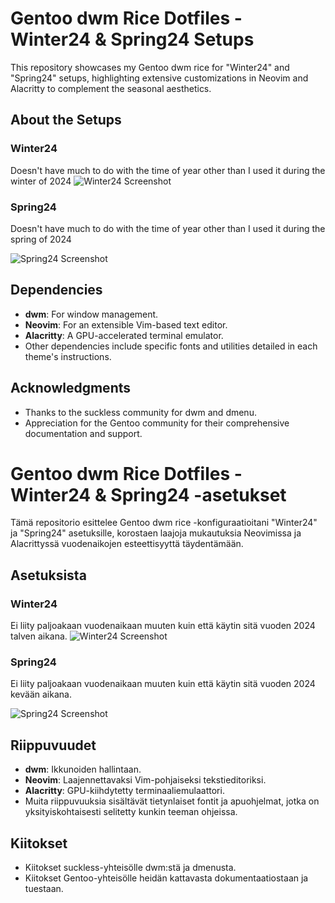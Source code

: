 # Gentoo dwm Rice Dotfiles - Winter24 & Spring24 Setups

This repository showcases my Gentoo dwm rice for "Winter24" and "Spring24" setups, highlighting extensive customizations in Neovim and Alacritty to complement the seasonal aesthetics.

## About the Setups

### Winter24
Doesn't have much to do  with the time of year other than I used it during the winter of 2024 
![Winter24 Screenshot](./winter24/screenshot.png)

### Spring24
Doesn't have much to do  with the time of year other than I used it during the spring of 2024 

![Spring24 Screenshot](./spring24/screenshot.png)

## Dependencies

- **dwm**: For window management.
- **Neovim**: For an extensible Vim-based text editor.
- **Alacritty**: A GPU-accelerated terminal emulator.
- Other dependencies include specific fonts and utilities detailed in each theme's instructions.


## Acknowledgments

- Thanks to the suckless community for dwm and dmenu.
- Appreciation for the Gentoo community for their comprehensive documentation and support.

# Gentoo dwm Rice Dotfiles - Winter24 & Spring24 -asetukset

Tämä repositorio esittelee Gentoo dwm rice -konfiguraatioitani "Winter24" ja "Spring24" asetuksille, korostaen laajoja mukautuksia Neovimissa ja Alacrittyssä vuodenaikojen esteettisyyttä täydentämään.

## Asetuksista

### Winter24
Ei liity paljoakaan vuodenaikaan muuten kuin että käytin sitä vuoden 2024 talven aikana.
![Winter24 Screenshot](./winter24/screenshot12.png)

### Spring24
Ei liity paljoakaan vuodenaikaan muuten kuin että käytin sitä vuoden 2024 kevään aikana.

![Spring24 Screenshot](./spring24/screenshot13.png)

## Riippuvuudet

- **dwm**: Ikkunoiden hallintaan.
- **Neovim**: Laajennettavaksi Vim-pohjaiseksi tekstieditoriksi.
- **Alacritty**: GPU-kiihdytetty terminaaliemulaattori.
- Muita riippuvuuksia sisältävät tietynlaiset fontit ja apuohjelmat, jotka on yksityiskohtaisesti selitetty kunkin teeman ohjeissa.

## Kiitokset

- Kiitokset suckless-yhteisölle dwm:stä ja dmenusta.
- Kiitokset Gentoo-yhteisölle heidän kattavasta dokumentaatiostaan ja tuestaan.

